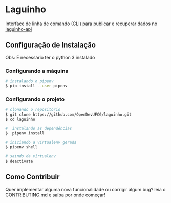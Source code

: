 # Laguinho
  
Interface de linha de comando (CLI) para publicar e recuperar dados no [laguinho-api](https://github.com/OpenDevUFCG/laguinho-api/)

## Configuração de Instalação

Obs: É necessário ter o python 3 instalado 

### Configurando a máquina

``` bash
# instalando o pipenv
$ pip install --user pipenv
```

### Configurando o projeto

``` bash
# clonando o repositório
$ git clone https://github.com/OpenDevUFCG/laguinho.git
$ cd laguinho

#  instalando as dependências
$  pipenv install

# iniciando a virtualenv gerada
$ pipenv shell

# saindo da virtualenv
$ deactivate
```

## Como Contribuir

Quer implementar alguma nova funcionalidade ou corrigir algum bug? leia o CONTRIBUTING.md e saiba por onde começar! 
